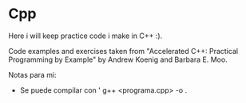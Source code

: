 # Cpp

Here i will keep practice code i make in C++ :).

Code examples and exercises taken from "Accelerated C++: Practical Programming by Example" by Andrew Koenig and Barbara E. Moo.

Notas para mi:

- Se puede compilar con ' g++ <programa.cpp> -o <nombreEjecutable>.
